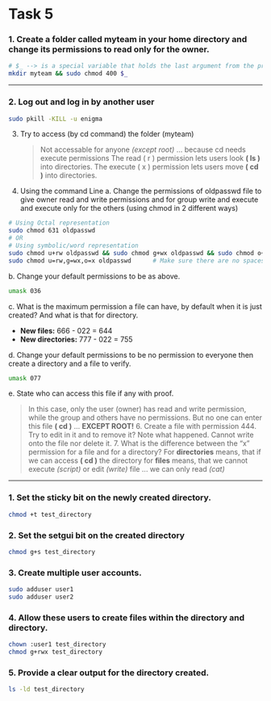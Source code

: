 # Task 5

### 1. Create a folder called myteam in your home directory and change its permissions to read only for the owner.

```bash
# $_ --> is a special variable that holds the last argument from the previous command executed in the shell.
mkdir myteam && sudo chmod 400 $_
```

---

### 2. Log out and log in by another user

```bash
sudo pkill -KILL -u enigma
```

3. Try to access (by cd command) the folder (myteam)

   > Not accessable for anyone _(except root)_ ... because cd needs execute permissions
   > The read ( r ) permission lets users look **( ls )** into directories. The execute ( x ) permission lets users move **( cd )** into directories.

4. Using the command Line
   a. Change the permissions of oldpasswd file to give owner read and write permissions and for group write and execute and execute only for the others (using chmod in 2 different ways)

```bash
# Using Octal representation
sudo chmod 631 oldpasswd
# OR
# Using symbolic/word representation
sudo chmod u+rw oldpasswd && sudo chmod g+wx oldpasswd && sudo chmod o+x oldpasswd   # First Method (Not Efficient)
sudo chmod u=rw,g=wx,o=x oldpasswd      # Make sure there are no spaces !!!
```

b. Change your default permissions to be as above.

```bash
umask 036
```

c. What is the maximum permission a file can have, by default when it is just created? And what is that for directory.

- **New files:** 666 - 022 = 644
- **New directories:** 777 - 022 = 755

d. Change your default permissions to be no permission to everyone then create a directory and a file to verify.

```bash
umask 077
```

e. State who can access this file if any with proof.

> In this case, only the user (owner) has read and write permission, while the group and others have no permissions.
> But no one can enter this file **( cd )** ... **EXCEPT ROOT!** 6. Create a file with permission 444. Try to edit in it and to remove it? Note what happened.
> Cannot write onto the file nor delete it. 7. What is the difference between the “x” permission for a file and for a directory?
> For **directories** means, that if we can access **( cd )** the directory
> for **files** means, that we cannot execute _(script)_ or edit _(write)_ file ... we can only read _(cat)_

---

### 1. Set the sticky bit on the newly created directory.

```bash
chmod +t test_directory
```

### 2. Set the setgui bit on the created directory

```bash
chmod g+s test_directory
```

### 3. Create multiple user accounts.

```bash
sudo adduser user1
sudo adduser user2
```

### 4. Allow these users to create files within the directory and directory.

```bash
chown :user1 test_directory
chmod g+rwx test_directory
```

### 5. Provide a clear output for the directory created.

```bash
ls -ld test_directory
```

